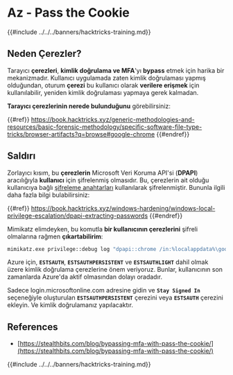 # Az - Pass the Cookie

{{#include ../../../banners/hacktricks-training.md}}

## Neden Çerezler?

Tarayıcı **çerezleri**, **kimlik doğrulama ve MFA**'yı **bypass** etmek için harika bir mekanizmadır. Kullanıcı uygulamada zaten kimlik doğrulaması yapmış olduğundan, oturum **çerezi** bu kullanıcı olarak **verilere erişmek** için kullanılabilir, yeniden kimlik doğrulaması yapmaya gerek kalmadan.

**Tarayıcı çerezlerinin nerede bulunduğunu** görebilirsiniz:

{{#ref}}
https://book.hacktricks.xyz/generic-methodologies-and-resources/basic-forensic-methodology/specific-software-file-type-tricks/browser-artifacts?q=browse#google-chrome
{{#endref}}

## Saldırı

Zorlayıcı kısım, bu **çerezlerin** Microsoft Veri Koruma API'si (**DPAPI**) aracılığıyla **kullanıcı** için şifrelenmiş olmasıdır. Bu, çerezlerin ait olduğu kullanıcıya bağlı [şifreleme anahtarları](https://book.hacktricks.xyz/windows-hardening/windows-local-privilege-escalation/dpapi-extracting-passwords) kullanılarak şifrelenmiştir. Bununla ilgili daha fazla bilgi bulabilirsiniz:

{{#ref}}
https://book.hacktricks.xyz/windows-hardening/windows-local-privilege-escalation/dpapi-extracting-passwords
{{#endref}}

Mimikatz elimdeyken, bu komutla **bir kullanıcının çerezlerini** şifreli olmalarına rağmen **çıkartabilirim**:
```bash
mimikatz.exe privilege::debug log "dpapi::chrome /in:%localappdata%\google\chrome\USERDA~1\default\cookies /unprotect" exit
```
Azure için, **`ESTSAUTH`**, **`ESTSAUTHPERSISTENT`** ve **`ESTSAUTHLIGHT`** dahil olmak üzere kimlik doğrulama çerezlerine önem veriyoruz. Bunlar, kullanıcının son zamanlarda Azure'da aktif olmasından dolayı oradadır.

Sadece login.microsoftonline.com adresine gidin ve **`Stay Signed In`** seçeneğiyle oluşturulan **`ESTSAUTHPERSISTENT`** çerezini veya **`ESTSAUTH`** çerezini ekleyin. Ve kimlik doğrulamanız yapılacaktır.

## References

- [https://stealthbits.com/blog/bypassing-mfa-with-pass-the-cookie/](https://stealthbits.com/blog/bypassing-mfa-with-pass-the-cookie/)

{{#include ../../../banners/hacktricks-training.md}}
